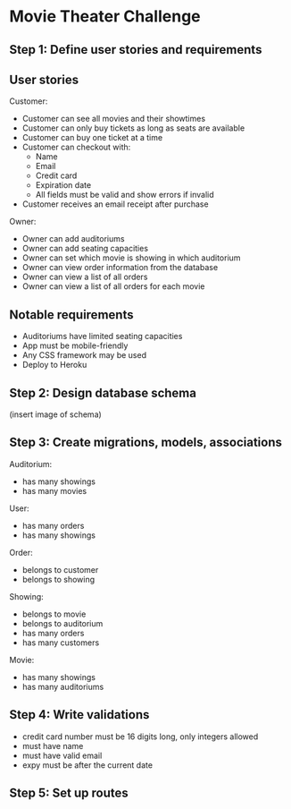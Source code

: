 # Movie Theater Challenge

## Step 1: Define user stories and requirements

## User stories

Customer:

- Customer can see all movies and their showtimes
- Customer can only buy tickets as long as seats are available
- Customer can buy one ticket at a time
- Customer can checkout with:
  - Name
  - Email
  - Credit card
  - Expiration date
  - All fields must be valid and show errors if invalid
- Customer receives an email receipt after purchase

Owner:

- Owner can add auditoriums
- Owner can add seating capacities
- Owner can set which movie is showing in which auditorium
- Owner can view order information from the database
- Owner can view a list of all orders
- Owner can view a list of all orders for each movie

## Notable requirements

- Auditoriums have limited seating capacities
- App must be mobile-friendly
- Any CSS framework may be used
- Deploy to Heroku

## Step 2: Design database schema

(insert image of schema)

## Step 3: Create migrations, models, associations

Auditorium:

- has many showings
- has many movies

User:

- has many orders
- has many showings

Order:

- belongs to customer
- belongs to showing

Showing:

- belongs to movie
- belongs to auditorium
- has many orders
- has many customers

Movie:

- has many showings
- has many auditoriums

## Step 4: Write validations

- credit card number must be 16 digits long, only integers allowed
- must have name
- must have valid email
- expy must be after the current date

## Step 5: Set up routes